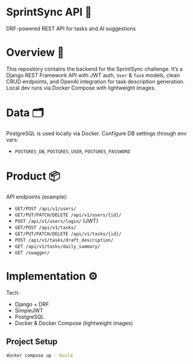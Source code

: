 # SprintSync API 🐍
DRF-powered REST API for tasks and AI suggestions

# Overview 📗
This repository contains the backend for the SprintSync challenge. It’s a Django REST Framework API with JWT auth, `User` & `Task` models, clean CRUD endpoints, and OpenAI integration for task description generation. Local dev runs via Docker Compose with lightweight images.

# Data 🗂️
PostgreSQL is used locally via Docker. Configure DB settings through env vars:
- `POSTGRES_DB`, `POSTGRES_USER`, `POSTGRES_PASSWORD`

# Product 📦
API endpoints (example):
- `GET/POST /api/v1/users/`
- `GET/PUT/PATCH/DELETE /api/v1/users/{id}/`
- `POST /api/v1/users/login/` (JWT)
- `GET/POST /api/v1/tasks/`
- `GET/PUT/PATCH/DELETE /api/v1/tasks/{id}/`
- `POST /api/v1/tasks/draft_description/` 
- `GET /api/v1/tasks/daily_summary/` 
- `GET /swagger/`

# Implementation ⚙️
Tech:
- Django + DRF
- SimpleJWT
- PostgreSQL
- Docker & Docker Compose (lightweight images)

## Project Setup 
```bash
docker compose up --build
```